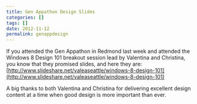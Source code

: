 ```yaml
---
title: Gen Appathon Design Slides
categories: []
tags: []
date: 2012-11-12
permalink: genappdesign
---
```


If you attended the Gen Appathon in Redmond last week and attended the Windows 8 Design 101 breakout session lead by Valentina and Christina, you know that they promised slides, and here they are: [http://www.slideshare.net/valeaseattle/windows-8-design-101](http://www.slideshare.net/valeaseattle/windows-8-design-101)
<!-- xmore -->

A big thanks to both Valentina and Christina for delivering excellent design content at a time when good design is more important than ever.